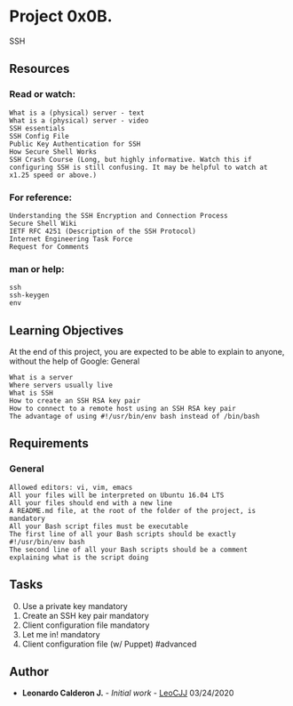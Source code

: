 # Project 0x0B.

SSH

## Resources
### Read or watch:

    What is a (physical) server - text
    What is a (physical) server - video
    SSH essentials
    SSH Config File
    Public Key Authentication for SSH
    How Secure Shell Works
    SSH Crash Course (Long, but highly informative. Watch this if configuring SSH is still confusing. It may be helpful to watch at x1.25 speed or above.)

### For reference:

    Understanding the SSH Encryption and Connection Process
    Secure Shell Wiki
    IETF RFC 4251 (Description of the SSH Protocol)
    Internet Engineering Task Force
    Request for Comments

### man or help:

    ssh
    ssh-keygen
    env


## Learning Objectives

At the end of this project, you are expected to be able to explain to anyone, without the help of Google:
General

    What is a server
    Where servers usually live
    What is SSH
    How to create an SSH RSA key pair
    How to connect to a remote host using an SSH RSA key pair
    The advantage of using #!/usr/bin/env bash instead of /bin/bash


## Requirements

### General


    Allowed editors: vi, vim, emacs
    All your files will be interpreted on Ubuntu 16.04 LTS
    All your files should end with a new line
    A README.md file, at the root of the folder of the project, is mandatory
    All your Bash script files must be executable
    The first line of all your Bash scripts should be exactly #!/usr/bin/env bash
    The second line of all your Bash scripts should be a comment explaining what is the script doing


## Tasks

 0. Use a private key mandatory
 1. Create an SSH key pair mandatory
 2. Client configuration file mandatory
 3. Let me in! mandatory
 4. Client configuration file (w/ Puppet) #advanced

## Author

* **Leonardo Calderon J.** - *Initial work* - [LeoCJJ](https://github.com/leocjj)
03/24/2020

